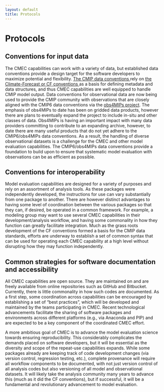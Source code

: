 ```yaml
---
layout: default
title: Protocols
---
```


# Protocols

Conventions for input data
------

The CMEC capabilities can work with a variety of data, but established data conventions provide a design target for the software developers to maximize potential and flexibility. <a href="https://pcmdi.llnl.gov/CMIP6/Guide/modelers.html#5-model-output-requirements"> The CMIP data conventions </a> rely on <a href="http://cfconventions.org/"> the Climate-Forecast or CF conventions </a> as a basis for defining metadata and data structures, and thus CMEC capabilities are well equipped to handle CMIP model output. Data conventions for observational data are now being used to provide the CMIP community with observations that are closely aligned with the CMIP6 data conventions via the <a href="https://www.earthsystemcog.org/projects/obs4mips"> obs4MIPs project</a>. The emphasis of obs4MIPs to date has been on gridded data products, however there are plans  to eventually expand the project to include in-situ and other classes of data. Obs4MIPs is having an important impact with many data providers committing to contribute to an expanding archive, however, to date there are many useful products that do not yet adhere to the CMIP6/obs4MIPs data conventions. As a result, the handling of diverse observational datasets is a challenge for the CMEC and other model evaluation capabilities. The CMIP6/obs4MIPs data conventions provide a foundation to build upon to ensure that systematic model evaluation with observations can be as efficient as possible.

Conventions for interoperability
------

Model evaluation capabilities are designed for a variety of purposes and rely on an assortment of analysis tools. As these packages were independently developed, the instructions for use can vary substantially from one package to another. There are however distinct advantages to having some level of coordination between the various packages so that they can, if desired, be operated in a common framework. For example, a modeling group may want to use several CMEC capabilities in their development/analysis workflow, and having some commonality in how they function can greatly facilitate integration. Much as the grass roots development of the CF conventions formed a basis for the CMIP data standards, efforts are underway to establish a set of common syntax that can be used for operating each CMEC capability at a high level without disrupting how they may function independently.


Common strategies for software documentation and accessibility
------

All CMEC capabilities are open source.  They are maintained on and are freely available from online repositories such as GitHub and Bitbucket.   Currently, there is little commonality in how such codes are documented.   As a first step, some coordination across capabilities can be encouraged by establishing a set of “best practices”, which will be developed and maintained by the teams participating in CMEC.   Recent technological advancements facilitate the sharing of software packages and environments across different platforms (e.g., via Anaconda and PIP) and are expected to be a key component of the coordinated CMEC effort. 

A more ambitious goal of CMEC is to advance the model evaluation science towards ensuring reproducibility.   This considerably complicates the demands placed on software developers, but it will be essential as the diversity and scope of the repeat-use capabilities expands.   While some packages already are keeping track of code development changes (via version control, regression testing, etc.), complete provenance will require all workflow components to be documented, with not just version control of all analysis codes but also versioning of all model and observational datasets.   It will likely take the analysis community many years to advance this (much as it did the CF conventions), but if successful, it will be a fundamental and revolutionary advancement to model evaluation.
